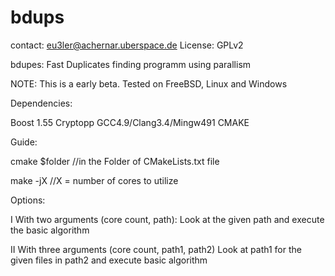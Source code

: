 # bdups

contact: eu3ler@achernar.uberspace.de
License: GPLv2

bdupes:
Fast Duplicates finding programm using parallism

NOTE: This is a early beta. Tested on FreeBSD, Linux and Windows

Dependencies:

Boost 1.55
Cryptopp
GCC4.9/Clang3.4/Mingw491
CMAKE



Guide:

cmake $folder //in the Folder of CMakeLists.txt file

make -jX      //X = number of cores to utilize


Options:

I With two arguments (core count, path):
Look at the given path and execute the basic algorithm

II With three arguments (core count, path1, path2)
Look at path1 for the given files in path2 and execute basic algorithm

